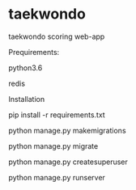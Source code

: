 # taekwondo
taekwondo scoring web-app

Prequirements:

python3.6

redis


Installation


pip install -r requirements.txt

python manage.py makemigrations

python manage.py migrate

python manage.py createsuperuser

python manage.py runserver
